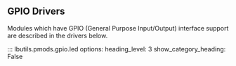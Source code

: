 ## GPIO Drivers

Modules which have GPIO (General Purpose Input/Output) interface support are described in the drivers below.

::: lbutils.pmods.gpio.led
     options:
          heading_level: 3
          show_category_heading: False


